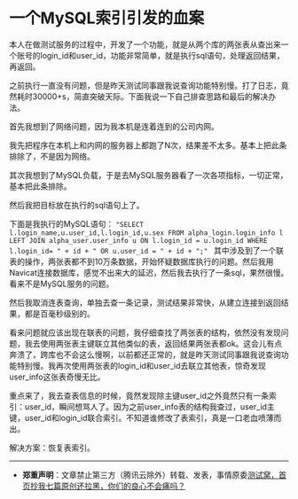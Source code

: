 # 一个MySQL索引引发的血案

本人在做测试服务的过程中，开发了一个功能，就是从两个库的两张表从查出来一个账号的login_id和user_id，功能非常简单，就是执行sql语句，处理返回结果，再返回。

之前执行一直没有问题，但是昨天测试同事跟我说查询功能特别慢。打了日志，竟然耗时30000+s，简直突破天际。下面我说一下自己排查思路和最后的解决办法。

首先我想到了网络问题，因为我本机是连着连到的公司内网。

我先把程序在本机上和内网的服务器上都跑了N次，结果差不太多。基本上把此条排除了，不是因为网络。

其次我想到了MySQL负载，于是去MySQL服务器看了一次各项指标，一切正常，基本把此条排除。

然后我把目标放在执行的sql语句上了。

下面是我执行的MySQL语句：
`"SELECT l.login_name,u.user_id,l.login_id,u.sex FROM alpha_login.login_info l LEFT JOIN alpha_user.user_info u ON l.login_id = u.login_id WHERE l.login_id= " + id + " OR u.user_id = " + id + ";"
`
其中涉及到了一个联表的操作，两张表都不到10万条数据，开始怀疑数据库执行的问题。然后我用Navicat连接数据库，感觉不出来大的延迟，然后我去执行了一条sql，果然很慢。看来不是MySQL服务的问题。

然后我取消连表查询，单独去查一条记录，测试结果非常快，从建立连接到返回结果，都是百毫秒级别的。

看来问题就应该出现在联表的问题，我仔细查找了两张表的结构，依然没有发现问题，我去使用两张表主键联立其他类似的表，返回结果两张表都ok。这会儿有点奔溃了，跨库也不会这么慢啊，以前都还正常的，就是昨天测试同事跟我说查询功能特别慢。我再次使用两张表的login_id和user_id去联立其他表，惊奇发现user_info这张表奇慢无比。

重点来了，我去查表信息的时候，竟然发现除主键user_id之外竟然只有一条索引：user_id，瞬间想骂人了。因为之前user_info表的结构我查过，user_id主键，user_id和login_id联合索引。不知道谁修改了表索引，真是一口老血喷薄而出。

解决方案：恢复表索引。

---
* **郑重声明**：文章禁止第三方（腾讯云除外）转载、发表，事情原委[测试窝，首页抄我七篇原创还拉黑，你们的良心不会痛吗？](https://mp.weixin.qq.com/s/ke5avkknkDMCLMAOGT7wiQ)
